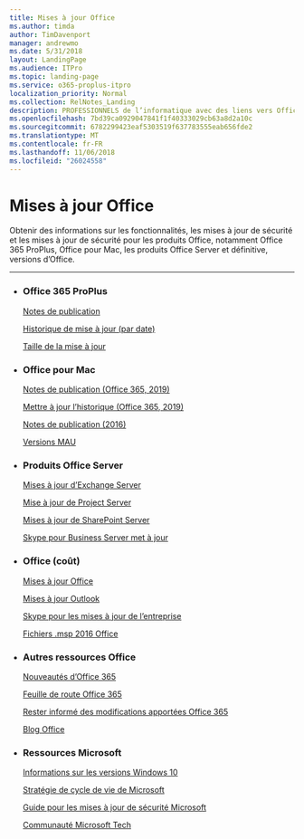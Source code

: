 ```yaml
---
title: Mises à jour Office
ms.author: timda
author: TimDavenport
manager: andrewmo
ms.date: 5/31/2018
layout: LandingPage
ms.audience: ITPro
ms.topic: landing-page
ms.service: o365-proplus-itpro
localization_priority: Normal
ms.collection: RelNotes_Landing
description: PROFESSIONNELS de l’informatique avec des liens vers Office version contenu pour Office 365 ProPlus, Office pour Mac, perpétuelle Office et Office Server fournit des produits
ms.openlocfilehash: 7bd39ca0929047841f1f40333029cb63a8d2a10c
ms.sourcegitcommit: 6782299423eaf5303519f637783555eab656fde2
ms.translationtype: MT
ms.contentlocale: fr-FR
ms.lasthandoff: 11/06/2018
ms.locfileid: "26024558"
---
```

# <a name="office-updates"></a>Mises à jour Office

  
Obtenir des informations sur les fonctionnalités, les mises à jour de sécurité et les mises à jour de sécurité pour les produits Office, notamment Office 365 ProPlus, Office pour Mac, les produits Office Server et définitive, versions d’Office.
  

---

<ul class="panelContent cardsW">
    <li>
        <div class="cardSize">
            <div class="cardPadding">
                <div class="card">
                    <div class="cardText">
                        <h3>Office 365 ProPlus</h3>
                        <p><a href="release-notes-office365-proplus.md">Notes de publication</a></p>
                        <p><a href="update-history-office365-proplus-by-date.md">Historique de mise à jour (par date)</a></p>
                        <p><a href="download-sizes-office365-proplus-updates.md">Taille de la mise à jour</a></p>
                    </div>
                </div>
            </div>
        </div>
    </li>
    <li>
        <div class="cardSize">
            <div class="cardPadding">
                <div class="card">
                    <div class="cardText">
                        <h3>Office pour Mac</h3>
                        <p><a href="release-notes-office-for-mac.md">Notes de publication (Office 365, 2019)</a></p>
                        <p><a href="update-history-office-for-mac.md">Mettre à jour l’historique (Office 365, 2019)</a></p>
                        <p><a href="release-notes-office-2016-mac.md">Notes de publication (2016)</a></p>
                        <p><a href="release-history-microsoft-autoupdate.md">Versions MAU</a></p>
                     </div>
                </div>
            </div>
        </div>
    </li>
    <li>
        <div class="cardSize">
            <div class="cardPadding">
                <div class="card">
                    <div class="cardText">
                        <h3>Produits Office Server</h3>
                        <p><a href="https://docs.microsoft.com/Exchange/new-features/build-numbers-and-release-dates">Mises à jour d’Exchange Server</a></p>
                        <p><a href="project-server-updates.md">Mise à jour de Project Server</a></p>
                        <p><a href="sharepoint-updates.md">Mises à jour de SharePoint Server</a></p>
                        <p><a href="https://docs.microsoft.com/SkypeForBusiness/sfb-server-updates">Skype pour Business Server met à jour</a></p>
               </div>
                </div>
            </div>
        </div> 
    </li>
</ul>  


<ul class="panelContent cardsW">
    <li>
        <div class="cardSize">
            <div class="cardPadding">
                <div class="card">
                    <div class="cardText">
                        <h3>Office (coût)</h3>
                            <p><a href="office-updates-msi.md">Mises à jour Office</a></p>
                            <p><a href="outlook-updates-msi.md">Mises à jour Outlook</a></p>
                            <p><a href="https://docs.microsoft.com/SkypeForBusiness/sfb-client-updates">Skype pour les mises à jour de l’entreprise</a></p>
                            <p><a href="msp-files-office-2016.md">Fichiers .msp 2016 Office</a></p>
                    </div>
                </div>
            </div>
        </div>
    </li>
    <li>
        <div class="cardSize">
            <div class="cardPadding">
                <div class="card">
                    <div class="cardText">
                        <h3>Autres ressources Office</h3>
                            <p><a href="https://support.office.com/article/95c8d81d-08ba-42c1-914f-bca4603e1426">Nouveautés d’Office 365</a></p>
                            <p><a href="https://www.microsoft.com/microsoft-365/roadmap?rtc=2&filters=O365">Feuille de route Office 365</a></p>
                            <p><a href="https://support.office.com/article/719f4904-cbdd-4889-a0cf-fbd7837dfecd">Rester informé des modifications apportées Office 365</a></p>
                            <p><a href="https://www.microsoft.com/microsoft-365/blog/office/">Blog Office</a></p>
                    </div>
                </div>
            </div>
        </div>
    </li>
    <li>
        <div class="cardSize">
            <div class="cardPadding">
                <div class="card">
                    <div class="cardText">
                        <h3>Ressources Microsoft</h3>
                            <p><a href="https://www.microsoft.com/itpro/windows-10/release-information">Informations sur les versions Windows 10</a></p>
                            <p><a href="https://support.microsoft.com/lifecycle">Stratégie de cycle de vie de Microsoft</a></p>
                            <p><a href="https://portal.msrc.microsoft.com/">Guide pour les mises à jour de sécurité Microsoft</a></p>
                            <p><a href="https://techcommunity.microsoft.com/">Communauté Microsoft Tech</a></p>
                    </div>
                </div>
            </div>
        </div>
    </li>
</ul>  
